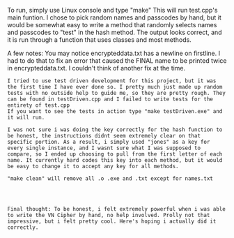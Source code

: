 To run, simply use Linux console and type "make"
This will run test.cpp's main funtion. I chose to pick random names and passcodes by hand, but it would be somewhat easy to write a method that randomly selects names and passcodes to "test" in the hash method. The output looks correct, and it is run through a function that uses classes and most methods.


A few notes:
    You may notice encrypteddata.txt has a newline on firstline. I had to do that to fix an error that caused the FINAL name to be printed twice in encrypteddata.txt. I couldn't think of another fix at the time.

    I tried to use test driven development for this project, but it was the first time I have ever done so. I pretty much just made up random tests with no outside help to guide me, so they are pretty rough. They can be found in testDriven.cpp and I failed to write tests for the entirety of test.cpp
    If you want to see the tests in action type "make testDriven.exe" and it will run.

    I was not sure i was doing the key correctly for the hash function to be honest, the instructions didnt seem extremely clear on that specific portion. As a result, i simply used "jones" as a key for every single instance, and I wasnt sure what I was supposed to compare, so I ended up choosing to pull from the first letter of each name. It currently hard codes this key into each method, but it would be easy to change it to accept any key for all methods. 

    "make clean" will remove all .o .exe and .txt except for names.txt




    Final thought: To be honest, i felt extremely powerful when i was able to write the VN Cipher by hand, no help involved. Prolly not that impressive, but i felt pretty cool. Here's hoping i actually did it correctly.
